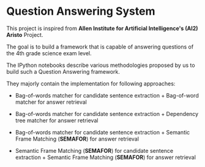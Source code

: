 # Question Answering System

This project is inspired from **Allen Institute for Artificial Intelligence's (AI2) Aristo** Project.

The goal is to build a framework that is capable of answering questions of the 4th grade science exam level.

The IPython notebooks describe various methodologies proposed by us to build such a Question Answering framework. 

They majorly contain the implementation for following approaches:

* Bag-of-words matcher for candidate sentence extraction + Bag-of-word matcher for answer retrieval

* Bag-of-words matcher for candidate sentence extraction + Dependency tree matcher for answer retrieval

* Bag-of-words matcher for candidate sentence extraction + Semantic Frame Matching (**SEMAFOR**) for answer retrieval

* Semantic Frame Matching (**SEMAFOR**) for candidate sentence extraction + Semantic Frame Matching (**SEMAFOR**) for answer retrieval